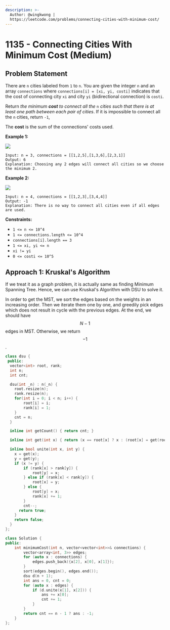 ```yaml
---
description: >-
  Author: @wingkwong |
  https://leetcode.com/problems/connecting-cities-with-minimum-cost/
---
```


# 1135 - Connecting Cities With Minimum Cost (Medium)

## Problem Statement

There are `n` cities labeled from `1` to `n`. You are given the integer `n` and an array `connections` where `connections[i] = [xi, yi, costi]` indicates that the cost of connecting city `xi` and city `yi` (bidirectional connection) is `costi`.

Return _the minimum **cost** to connect all the_ `n` _cities such that there is at least one path between each pair of cities_. If it is impossible to connect all the `n` cities, return `-1`,

The **cost** is the sum of the connections' costs used.

&#x20;

**Example 1:**

![](https://assets.leetcode.com/uploads/2019/04/20/1314\_ex2.png)

```
Input: n = 3, connections = [[1,2,5],[1,3,6],[2,3,1]]
Output: 6
Explanation: Choosing any 2 edges will connect all cities so we choose the minimum 2.
```

**Example 2:**

![](https://assets.leetcode.com/uploads/2019/04/20/1314\_ex1.png)

```
Input: n = 4, connections = [[1,2,3],[3,4,4]]
Output: -1
Explanation: There is no way to connect all cities even if all edges are used. 
```

**Constraints:**

* `1 <= n <= 10^4`
* `1 <= connections.length <= 10^4`
* `connections[i].length == 3`
* `1 <= xi, yi <= n`
* `xi != yi`
* `0 <= costi <= 10^5`

## Approach 1: **Kruskal's Algorithm**

If we treat it as a graph problem, it is actually same as finding Minimum Spanning Tree. Hence, we can use Kruskal's Algorithm with DSU to solve it.&#x20;

In order to get the MST, we sort the edges based on the weights in an increasing order. Then we iterate them one by one, and greedily pick edges which does not result in cycle with the previous edges. At the end, we should have $$N - 1$$edges in MST. Otherwise, we return $$-1$$.

```cpp
class dsu {
 public:
  vector<int> root, rank;
  int n;
  int cnt;

  dsu(int _n) : n(_n) {
    root.resize(n);
    rank.resize(n);
    for(int i = 0; i < n; i++) {
        root[i] = i;
        rank[i] = 1;
    }
    cnt = n;
  }

  inline int getCount() { return cnt; }

  inline int get(int x) { return (x == root[x] ? x : (root[x] = get(root[x]))); }

  inline bool unite(int x, int y) {
    x = get(x);
    y = get(y);
    if (x != y) {
        if (rank[x] > rank[y]) {
            root[y] = x;
        } else if (rank[x] < rank[y]) {
            root[x] = y;
        } else {
            root[y] = x;
            rank[x] += 1;
        }
        cnt--;
      return true;
    }
    return false;
  }
};

class Solution {
public:
    int minimumCost(int n, vector<vector<int>>& connections) {
        vector<array<int, 3>> edges;
        for (auto x : connections) {
            edges.push_back({x[2], x[0], x[1]});
        }
        sort(edges.begin(), edges.end());
        dsu d(n + 1);
        int ans = 0, cnt = 0;
        for (auto x : edges) {
            if (d.unite(x[1], x[2])) {
                ans += x[0];
                cnt += 1;
            }
        }
        return cnt == n - 1 ? ans : -1;
    }
};
```


